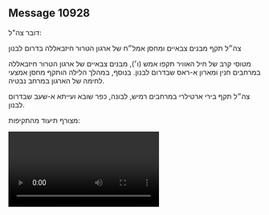 ## Message 10928

דובר צה"ל:

צה״ל תקף מבנים צבאיים ומחסן אמל״ח של ארגון הטרור חיזבאללה בדרום לבנון

מטוסי קרב של חיל האוויר תקפו אמש (ו׳), מבנים צבאיים של ארגון הטרור חיזבאללה במרחבים חנין ומארון א-ראס שבדרום לבנון. בנוסף, במהלך הלילה הותקף מחסן אמצעי לחימה של הארגון במרחב נבטיה.

צה״ל תקף בירי ארטילרי במרחבים רמיש, לבונה, כפר שובא ועייתא א-שעב שבדרום לבנון.

מצורף תיעוד מהתקיפות:

![Video](10928/10928_media.mp4)
